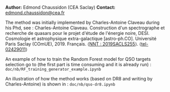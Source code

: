 **Author:** Edmond Chaussidon (CEA Saclay)
**Contact:** edmond.chaussidon@cea.fr

The method was initially implemented by Charles-Antoine Claveau during his Phd, see : Charles-Antoine Claveau. Construction d'un spectrographe et recherche de quasars pour le projet d'étude de l'énergie noire, DESI. Cosmologie et astrophysique extra-galactique [astro-ph.CO]. Université Paris Saclay (COmUE), 2019. Français. ⟨[NNT : 2019SACLS255](http://www.theses.fr/2019SACLS255)⟩. ⟨[tel-02429011](https://tel.archives-ouvertes.fr/tel-02429011)⟩

An example of how to train the Random Forest model for QSO targets selection go to (the first part is time consuming and it is already run) :
    `doc/nb/RF_training_generator_example.ipynb`

An illustration of how the method works (based on DR8 and writing by Charles-Antoine) is shown in :
    `doc/nb/qso-dr8.ipynb`
